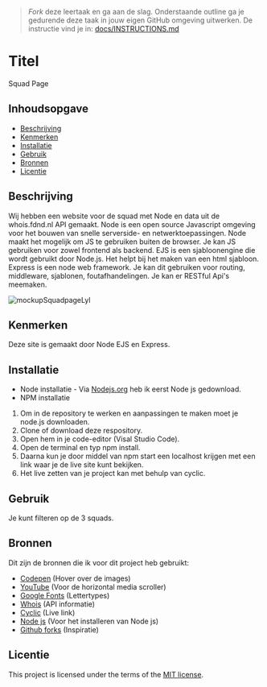 > _Fork_ deze leertaak en ga aan de slag. Onderstaande outline ga je gedurende deze taak in jouw eigen GitHub omgeving uitwerken. De instructie vind je in: [docs/INSTRUCTIONS.md](docs/INSTRUCTIONS.md)

# Titel
Squad Page

## Inhoudsopgave

  * [Beschrijving](#beschrijving)
  * [Kenmerken](#kenmerken)
  * [Installatie](#installatie)
  * [Gebruik](#gebruik)
  * [Bronnen](#bronnen)
  * [Licentie](#licentie)

## Beschrijving
Wij hebben een website voor de squad met Node en data uit de whois.fdnd.nl API gemaakt.
Node is een open source Javascript omgeving voor het bouwen van snelle serverside- en netwerktoepassingen. Node maakt het mogelijk om JS te gebruiken buiten de browser. Je kan JS gebruiken voor zowel frontend als backend.
EJS is een sjabloonengine die wordt gebruikt door Node.js. Het helpt bij het maken van een html sjabloon.
Express is een node web framework. Je kan dit gebruiken voor routing, middleware, sjablonen, foutafhandelingen. Je kan er RESTful Api's meemaken.

![mockupSquadpageLyl](https://github.com/latoyaln/connect-your-tribe-squad-page/assets/76912011/a4c2723a-c88c-4c0a-a30a-bca29611f650)


## Kenmerken
Deze site is gemaakt door Node EJS en Express.

## Installatie
* Node installatie - Via [Nodejs.org](https://nodejs.org/en/download/) heb ik eerst Node js gedownload.
* NPM installatie

1. Om in de repository te werken en aanpassingen te maken moet je node.js downloaden.
2. Clone of download deze respository.
3. Open hem in je code-editor (Visal Studio Code).
4. Open de terminal en typ npm install.
5. Daarna kun je door middel van npm start een localhost krijgen met een link waar je de live site kunt bekijken.
6. Het live zetten van je project kan met behulp van cyclic.

## Gebruik
Je kunt filteren op de 3 squads.

## Bronnen
Dit zijn de bronnen die ik voor dit project heb gebruikt:
* [Codepen](https://codepen.io/nxworld/pen/ZYNOBZ) (Hover over de images)
* [YouTube](https://www.youtube.com/watch?v=3yfswsnD2sw&t=519s&ab_channel=KevinPowell) (Voor de horizontal media scroller)
* [Google Fonts](https://fonts.google.com/) (Lettertypes)
* [Whois](whois.fdnd.nl) (API informatie)
* [Cyclic](cyclic.sh) (Live link)
* [Node js](https://nodejs.org/en/download/) (Voor het installeren van Node js)
* [Github forks](https://github.com/fdnd-task/connect-your-tribe-squad-page/network/members) (Inspiratie)
  
## Licentie

This project is licensed under the terms of the [MIT license](./LICENSE).
